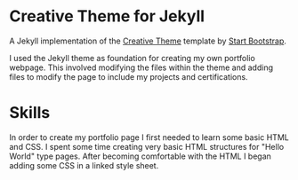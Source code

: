 # Creative Theme for Jekyll

A Jekyll implementation of the [Creative Theme](http://startbootstrap.com/template-overviews/creative/) template by [Start Bootstrap](http://startbootstrap.com).

I used the Jekyll theme as foundation for creating my own portfolio webpage.  This involved modifying the files within the theme and adding files to modify the page to include my projects and certifications.

# Skills 

In order to create my portfolio page I first needed to learn some basic HTML and CSS.  I spent some time creating very basic HTML structures for "Hello World" type pages.  After becoming comfortable with the HTML I began adding some CSS in a linked style sheet.

